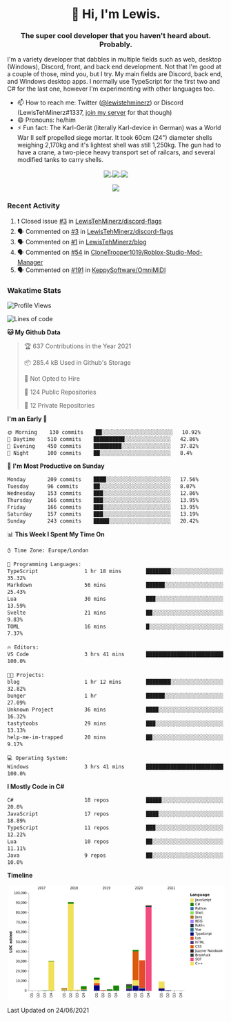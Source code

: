 <h1 align="center">👋 Hi, I'm Lewis.</h1>
<h3 align="center">The super cool developer that you haven't heard about. Probably.</h3>

I'm a variety developer that dabbles in multiple fields such as web, desktop (Windows), Discord, front, and back end development. Not that I'm good at a couple of those, mind you, but I try. My main fields are Discord, back end, and Windows desktop apps. I normally use TypeScript for the first two and C# for the last one, however I'm experimenting with other languages too.

- 📫 How to reach me: Twitter ([@lewistehminerz](https://twitter.com/lewistehminerz)) or Discord (LewisTehMinerz#1337, [join my server](https://discord.gg/XnUh7JB) for that though)
- 😄 Pronouns: he/him
- ⚡ Fun fact: The Karl-Gerät (literally Karl-device in German) was a World War II self propelled siege mortar. It took 60cm (24") diameter shells weighing 2,170kg and it's lightest shell was still 1,250kg. The gun had to have a crane, a two-piece heavy transport set of railcars, and several modified tanks to carry shells.

<p align="center">
  <a href="https://github.com/anuraghazra/github-readme-stats">
    <img align="center" src="https://github-readme-stats.vercel.app/api?username=LewisTehMinerz&count_private=true&show_icons=true&theme=gruvbox">
  </a>
  <a href="https://github.com/anuraghazra/github-readme-stats">
    <img align="center" src="https://github-readme-stats.vercel.app/api/top-langs?username=LewisTehMinerz&layout=compact&theme=gruvbox">
  </a>
  <a href="https://github.com/anuraghazra/github-readme-stats">
    <img align="center" src="https://github-readme-stats.vercel.app/api/wakatime?username=LewisTehMinerz&layout=compact&theme=gruvbox">
  </a>
</p>

<p align="center">
  <a href="https://github.com/ryo-ma/github-profile-trophy">
    <img align="center" src="https://github-profile-trophy.vercel.app/?username=ryo-ma&theme=gruvbox">
  </a>
</p>

### Recent Activity
<!--START_SECTION:activity-->
1. ❗️ Closed issue [#3](https://github.com/LewisTehMinerz/discord-flags/issues/3) in [LewisTehMinerz/discord-flags](https://github.com/LewisTehMinerz/discord-flags)
2. 🗣 Commented on [#3](https://github.com/LewisTehMinerz/discord-flags/issues/3) in [LewisTehMinerz/discord-flags](https://github.com/LewisTehMinerz/discord-flags)
3. 🗣 Commented on [#1](https://github.com/LewisTehMinerz/blog/issues/1) in [LewisTehMinerz/blog](https://github.com/LewisTehMinerz/blog)
4. 🗣 Commented on [#54](https://github.com/CloneTrooper1019/Roblox-Studio-Mod-Manager/issues/54) in [CloneTrooper1019/Roblox-Studio-Mod-Manager](https://github.com/CloneTrooper1019/Roblox-Studio-Mod-Manager)
5. 🗣 Commented on [#191](https://github.com/KeppySoftware/OmniMIDI/issues/191) in [KeppySoftware/OmniMIDI](https://github.com/KeppySoftware/OmniMIDI)
<!--END_SECTION:activity-->

### Wakatime Stats
<!--START_SECTION:waka-->
![Profile Views](http://img.shields.io/badge/Profile%20Views-0-blue)

![Lines of code](https://img.shields.io/badge/From%20Hello%20World%20I%27ve%20Written-327564%20lines%20of%20code-blue)

**🐱 My Github Data** 

> 🏆 637 Contributions in the Year 2021
 > 
> 📦 285.4 kB Used in Github's Storage 
 > 
> 🚫 Not Opted to Hire
 > 
> 📜 124 Public Repositories 
 > 
> 🔑 12 Private Repositories  
 > 
**I'm an Early 🐤** 

```text
🌞 Morning    130 commits    ██░░░░░░░░░░░░░░░░░░░░░░░   10.92% 
🌆 Daytime    510 commits    ██████████░░░░░░░░░░░░░░░   42.86% 
🌃 Evening    450 commits    █████████░░░░░░░░░░░░░░░░   37.82% 
🌙 Night      100 commits    ██░░░░░░░░░░░░░░░░░░░░░░░   8.4%

```
📅 **I'm Most Productive on Sunday** 

```text
Monday       209 commits    ████░░░░░░░░░░░░░░░░░░░░░   17.56% 
Tuesday      96 commits     ██░░░░░░░░░░░░░░░░░░░░░░░   8.07% 
Wednesday    153 commits    ███░░░░░░░░░░░░░░░░░░░░░░   12.86% 
Thursday     166 commits    ███░░░░░░░░░░░░░░░░░░░░░░   13.95% 
Friday       166 commits    ███░░░░░░░░░░░░░░░░░░░░░░   13.95% 
Saturday     157 commits    ███░░░░░░░░░░░░░░░░░░░░░░   13.19% 
Sunday       243 commits    █████░░░░░░░░░░░░░░░░░░░░   20.42%

```


📊 **This Week I Spent My Time On** 

```text
⌚︎ Time Zone: Europe/London

💬 Programming Languages: 
TypeScript               1 hr 18 mins        ████████░░░░░░░░░░░░░░░░░   35.32% 
Markdown                 56 mins             ██████░░░░░░░░░░░░░░░░░░░   25.43% 
Lua                      30 mins             ███░░░░░░░░░░░░░░░░░░░░░░   13.59% 
Svelte                   21 mins             ██░░░░░░░░░░░░░░░░░░░░░░░   9.83% 
TOML                     16 mins             █░░░░░░░░░░░░░░░░░░░░░░░░   7.37%

🔥 Editors: 
VS Code                  3 hrs 41 mins       █████████████████████████   100.0%

🐱‍💻 Projects: 
blog                     1 hr 12 mins        ████████░░░░░░░░░░░░░░░░░   32.82% 
bunger                   1 hr                ██████░░░░░░░░░░░░░░░░░░░   27.09% 
Unknown Project          36 mins             ████░░░░░░░░░░░░░░░░░░░░░   16.32% 
tastytoobs               29 mins             ███░░░░░░░░░░░░░░░░░░░░░░   13.13% 
help-me-im-trapped       20 mins             ██░░░░░░░░░░░░░░░░░░░░░░░   9.17%

💻 Operating System: 
Windows                  3 hrs 41 mins       █████████████████████████   100.0%

```

**I Mostly Code in C#** 

```text
C#                       18 repos            █████░░░░░░░░░░░░░░░░░░░░   20.0% 
JavaScript               17 repos            ████░░░░░░░░░░░░░░░░░░░░░   18.89% 
TypeScript               11 repos            ███░░░░░░░░░░░░░░░░░░░░░░   12.22% 
Lua                      10 repos            ██░░░░░░░░░░░░░░░░░░░░░░░   11.11% 
Java                     9 repos             ██░░░░░░░░░░░░░░░░░░░░░░░   10.0%

```


**Timeline**

![Chart not found](https://raw.githubusercontent.com/LewisTehMinerz/LewisTehMinerz/master/charts/bar_graph.png) 


 Last Updated on 24/06/2021
<!--END_SECTION:waka-->
